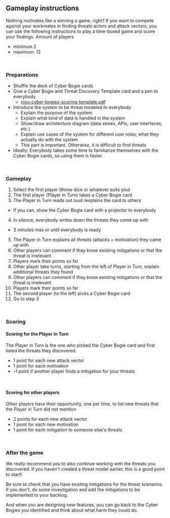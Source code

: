 ## Gameplay instructions

Nothing motivates like a winning a game, right? If you want to compete against your workmates in finding threats actors and attack vectors, you can use the following instructions to play a time-boxed game and score your findings.
Amount of players

* minimum 2
* maximum: 12

<br />

### Preparations

* Shuffle the deck of Cyber Bogie cards
* Give a Cyber Bogie and Threat Discovery Template card and a pen to everybody
  * [nixu-cyber-bogies-scoring-template.pdf](https://github.com/nixu-corp/NixuCyberBogies/blob/master/Gameplay%20instructions/nixu-cyber-bogies-scoring-template.pdf)
* Introduce the system to be threat modeled to everybody
  * Explain the purpose of the system
  * Explain what kind of data is handled in the system
  * Show/draw architecture diagram (data stores, APIs, user interfaces, etc.)
  * Explain use cases of the system for different user roles; what they actually do with the system
  * This part is important. Otherwise, it is difficult to find threats
* Ideally: Everybody takes some time to familiarize themselves with the Cyber Bogie cards, so using them is faster.

<br />

### Gameplay

1. Select the first player (throw dice or whatever suits you)
2. The first player (Player in Turn) takes a Cyber Bogie card
3. The Player in Turn reads out loud /explains the card to others

  * If you can, show the Cyber Bogie card with a projector to everybody

4. In silence, everybody writes down the threats they come up with

  * 3 minutes max or until everybody is ready

5. The Player in Turn explains all threats (attacks + motivation) they came up with
6. Other players can comment if they know existing mitigations or that the threat is irrelevant
7. Players mark their points so far
8. Other player take turns, starting from the left of Player in Turn, explain additional threats they found
9. Other players can comment if they know existing mitigations or that the threat is irrelevant
10. Players mark their points so far
11. The second player (to the left) picks a Cyber Bogie card
12. Go to step 3


<br />

### Scoring

#### Scoring for the Player in Turn

The Player in Turn is the one who picked the Cyber Bogie card and first listed the threats they discovered.

  * 1 point for each new attack vector
  * 1 point for each motivation
  * -1 point if another player finds a mitigation for your threats

<br />

#### Scoring for other players

Other players have their opportunity, one per time, to list new threats that the Player in Turn did not mention

  * 2 points for each new attack vector
  * 1 point for each new motivation
  * 1 point for each mitigation to someone else's threats

<br />

### After the game

We really recommend you to also continue working with the threats you discovered. If you haven't created a threat model earlier, this is a good point to start!

Be sure to check that you have existing mitigations for the threat scenarios. If you don't, do some investigation and add the mitigations to be implemented to your backlog.

And when you are designing new features, you can go back to the Cyber Bogies you identified and think about what harm they could do.

